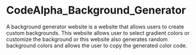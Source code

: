 # CodeAlpha_Background_Generator
A background generator website is a website that allows users to create custom backgrounds. This website allows user to select gradient colors or customize the background or this website also generates random background colors and allows the user to copy the generated color code. 
